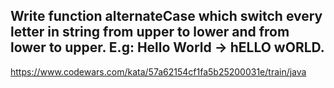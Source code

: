 ## Write function alternateCase which switch every letter in string from upper to lower and from lower to upper. E.g: Hello World -> hELLO wORLD.

https://www.codewars.com/kata/57a62154cf1fa5b25200031e/train/java
